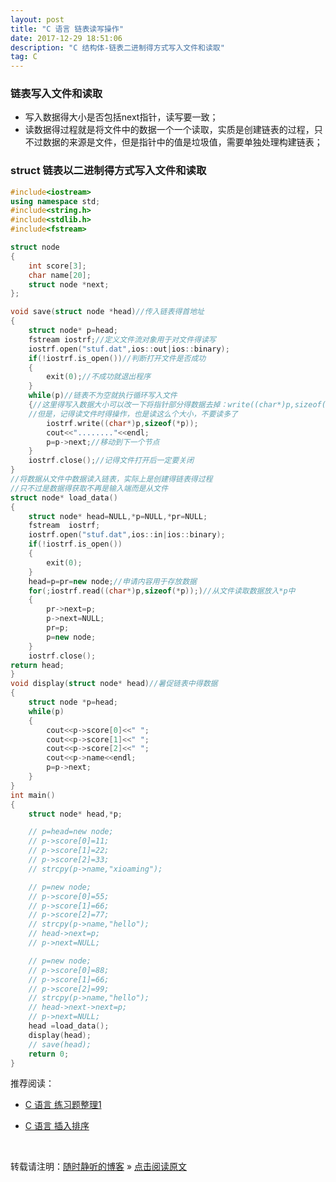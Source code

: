 ```yaml
---
layout: post
title: "C 语言 链表读写操作"
date: 2017-12-29 18:51:06 
description: "C 结构体-链表二进制得方式写入文件和读取"
tag: C
---
```


### 链表写入文件和读取
- 写入数据得大小是否包括next指针，读写要一致；
- 读数据得过程就是将文件中的数据一个一个读取，实质是创建链表的过程，只不过数据的来源是文件，但是指针中的值是垃圾值，需要单独处理构建链表；


### struct 链表以二进制得方式写入文件和读取
```C++
#include<iostream>
using namespace std;
#include<string.h>
#include<stdlib.h>
#include<fstream>

struct node
{
    int score[3];
    char name[20];
    struct node *next;
};

void save(struct node *head)//传入链表得首地址
{
    struct node* p=head;
    fstream iostrf;//定义文件流对象用于对文件得读写
    iostrf.open("stuf.dat",ios::out|ios::binary);
    if(!iostrf.is_open())//判断打开文件是否成功
    {
        exit(0);//不成功就退出程序
    }
    while(p)//链表不为空就执行循环写入文件
    {//这里得写入数据大小可以改一下将指针部分得数据去掉：write((char*)p,sizeof(*p)-sizeof(p->next));
    //但是，记得读文件时得操作，也是读这么个大小，不要读多了
        iostrf.write((char*)p,sizeof(*p));
        cout<<"........"<<endl;
        p=p->next;//移动到下一个节点
    }
    iostrf.close();//记得文件打开后一定要关闭
}
//将数据从文件中数据读入链表，实际上是创建得链表得过程
//只不过是数据得获取不再是输入端而是从文件
struct node* load_data()
{
    struct node* head=NULL,*p=NULL,*pr=NULL;
    fstream  iostrf;
    iostrf.open("stuf.dat",ios::in|ios::binary);
    if(!iostrf.is_open())
    {
        exit(0);
    }
    head=p=pr=new node;//申请内容用于存放数据
    for(;iostrf.read((char*)p,sizeof(*p));)//从文件读取数据放入*p中
    {
        pr->next=p;
        p->next=NULL;
        pr=p;
        p=new node;
    }
    iostrf.close();
return head;
}
void display(struct node* head)//暑促链表中得数据
{
    struct node *p=head;
    while(p)
    {
        cout<<p->score[0]<<" ";
        cout<<p->score[1]<<" ";
        cout<<p->score[2]<<" ";
        cout<<p->name<<endl;
        p=p->next;
    }
}
int main()
{
    struct node* head,*p;

    // p=head=new node;
    // p->score[0]=11;
    // p->score[1]=22;
    // p->score[2]=33;
    // strcpy(p->name,"xioaming");

    // p=new node;
    // p->score[0]=55;
    // p->score[1]=66;
    // p->score[2]=77;
    // strcpy(p->name,"hello");
    // head->next=p;
    // p->next=NULL;

    // p=new node;
    // p->score[0]=88;
    // p->score[1]=66;
    // p->score[2]=99;
    // strcpy(p->name,"hello");
    // head->next->next=p;
    // p->next=NULL;
    head =load_data();
    display(head);
    // save(head);
    return 0;
}
```
推荐阅读：

- [C 语言 练习题整理1](http://ssjt21.github.io/2017/11/C_Exercises1/)

- [C 语言 插入排序](http://ssjt21.github.io/2017/11/C_InserSort/)


<br>

转载请注明：[随时静听的博客](http://ssjt21.github.io) » [点击阅读原文](http://ssjt21.github.io/2017/11/C_binary_read_write/)

